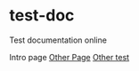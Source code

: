 # test-doc
Test documentation online


Intro page
[Other Page](docs/summary.md)
[Other test](summary.md)
